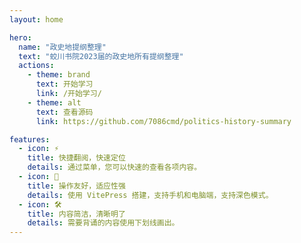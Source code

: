 ```yaml
---
layout: home

hero:
  name: "政史地提纲整理"
  text: "蛟川书院2023届的政史地所有提纲整理"
  actions:
    - theme: brand
      text: 开始学习
      link: /开始学习/
    - theme: alt
      text: 查看源码
      link: https://github.com/7086cmd/politics-history-summary

features:
  - icon: ⚡️
    title: 快捷翻阅，快速定位
    details: 通过菜单，您可以快速的查看各项内容。
  - icon: 🖖
    title: 操作友好，适应性强
    details: 使用 VitePress 搭建，支持手机和电脑端，支持深色模式。
  - icon: 🛠️
    title: 内容简洁，清晰明了
    details: 需要背诵的内容使用下划线画出。
---
```

